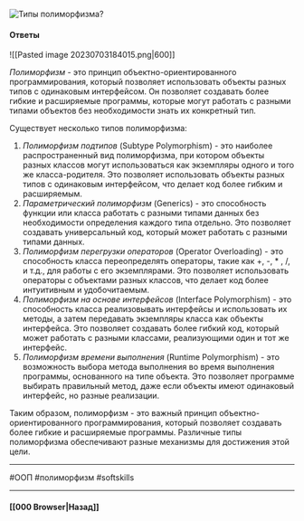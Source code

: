 ![Типы полиморфизма?](https://youtu.be/DQ0BLu6rZYc?t=135)

#### Ответы

![[Pasted image 20230703184015.png|600]]

*Полиморфизм* - это принцип объектно-ориентированного программирования, который позволяет использовать объекты разных типов с одинаковым интерфейсом. Он позволяет создавать более гибкие и расширяемые программы, которые могут работать с разными типами объектов без необходимости знать их конкретный тип.

Существует несколько типов полиморфизма:
1. *Полиморфизм подтипов* (Subtype Polymorphism) - это наиболее распространенный вид полиморфизма, при котором объекты разных классов могут использоваться как экземпляры одного и того же класса-родителя. Это позволяет использовать объекты разных типов с одинаковым интерфейсом, что делает код более гибким и расширяемым.
2. *Параметрический полиморфизм* (Generics) - это способность функции или класса работать с разными типами данных без необходимости определения каждого типа отдельно. Это позволяет создавать универсальный код, который может работать с разными типами данных.
3. *Полиморфизм перегрузки операторов* (Operator Overloading) - это способность класса переопределять операторы, такие как +, -, * , /, и т.д., для работы с его экземплярами. Это позволяет использовать операторы с объектами разных классов, что делает код более интуитивным и удобочитаемым.
4. *Полиморфизм на основе интерфейсов* (Interface Polymorphism) - это способность класса реализовывать интерфейсы и использовать их методы, а затем передавать экземпляры класса как объекты интерфейса. Это позволяет создавать более гибкий код, который может работать с разными классами, реализующими один и тот же интерфейс.
5. *Полиморфизм времени выполнения* (Runtime Polymorphism) - это возможность выбора метода выполнения во время выполнения программы, основанного на типе объекта. Это позволяет программе выбирать правильный метод, даже если объекты имеют одинаковый интерфейс, но разные реализации.

Таким образом, полиморфизм - это важный принцип объектно-ориентированного программирования, который позволяет создавать более гибкие и расширяемые программы. Различные типы полиморфизма обеспечивают разные механизмы для достижения этой цели.

___
#ООП #полиморфизм #softskills 

___

#### [[000 Browser|Назад]]